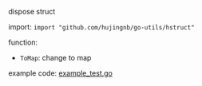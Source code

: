 dispose struct

import: `import "github.com/hujingnb/go-utils/hstruct"`

function:

* `ToMap`: change to map

example code: [example_test.go](./example_test.go)